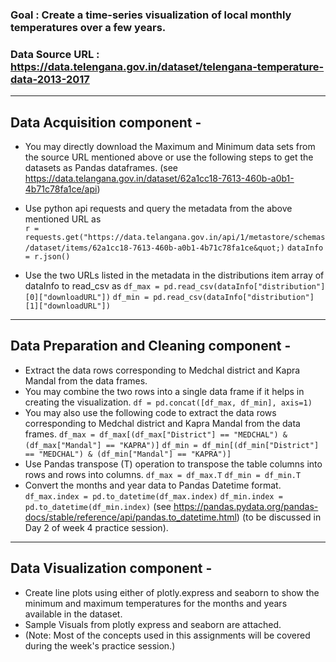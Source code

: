 ### Goal : Create a time-series visualization of  local monthly temperatures over a few years.
### Data Source URL : https://data.telengana.gov.in/dataset/telengana-temperature-data-2013-2017

---

## Data Acquisition component - 

- You may directly download the Maximum and Minimum data sets from the source URL mentioned above or use the following steps to get the datasets as Pandas dataframes.
(see https://data.telangana.gov.in/dataset/62a1cc18-7613-460b-a0b1-4b71c78fa1ce/api)

- Use python api requests and query the metadata from the above mentioned URL as  
```r = requests.get("https://data.telangana.gov.in/api/1/metastore/schemas/dataset/items/62a1cc18-7613-460b-a0b1-4b71c78fa1ce&quot;)```
```dataInfo = r.json()```

-  Use the two URLs listed in the metadata in the distributions item array of dataInfo to read_csv as
```df_max = pd.read_csv(dataInfo["distribution"][0]["downloadURL"])```
```df_min = pd.read_csv(dataInfo["distribution"][1]["downloadURL"])```

---

## Data Preparation and Cleaning component -

- Extract the data rows corresponding to Medchal district and Kapra Mandal from the data frames. 
- You may combine the two rows into a single data frame if it helps in creating the visualization. 
```df = pd.concat([df_max, df_min], axis=1)``` 
- You may also use the following code to extract the data rows corresponding to Medchal district and Kapra Mandal from the data frames.
```df_max = df_max[(df_max["District"] == "MEDCHAL") & (df_max["Mandal"] == "KAPRA")]```
```df_min = df_min[(df_min["District"] == "MEDCHAL") & (df_min["Mandal"] == "KAPRA")]```
- Use Pandas transpose (T) operation to transpose the table columns into rows and rows into columns. 
```df_max = df_max.T```
```df_min = df_min.T```
- Convert the months and year data to Pandas Datetime format. 
```df_max.index = pd.to_datetime(df_max.index)```
```df_min.index = pd.to_datetime(df_min.index)```
(see https://pandas.pydata.org/pandas-docs/stable/reference/api/pandas.to_datetime.html)
(to be discussed in Day 2 of week 4 practice session).

---

## Data Visualization component -

- Create line plots using either of plotly.express and seaborn to show the minimum and maximum temperatures for the months and years available in the dataset.
- Sample Visuals from plotly express and seaborn are attached.
- (Note: Most of the concepts used in this assignments will be covered during the week's practice session.)

